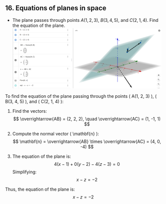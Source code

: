 ## 16. Equations of planes in space

* The plane passes through points $A(1, 2, 3)$, $B(3, 4, 5)$, and $C(2, 1, 4)$. Find the equation of the plane.
![alt text](image.png)

To find the equation of the plane passing through the points \( A(1, 2, 3) \), \( B(3, 4, 5) \), and \( C(2, 1, 4) \):

1. Find the vectors:
   $$ \overrightarrow{AB} = (2, 2, 2), \quad \overrightarrow{AC} = (1, -1, 1) $$

2. Compute the normal vector \( \mathbf{n} \):
   $$ \mathbf{n} = \overrightarrow{AB} \times \overrightarrow{AC} = (4, 0, -4) $$

3. The equation of the plane is:
   $$ 4(x - 1) + 0(y - 2) - 4(z - 3) = 0 $$
   Simplifying:
   $$ x - z = -2 $$

Thus, the equation of the plane is:
$$ x - z = -2 $$
